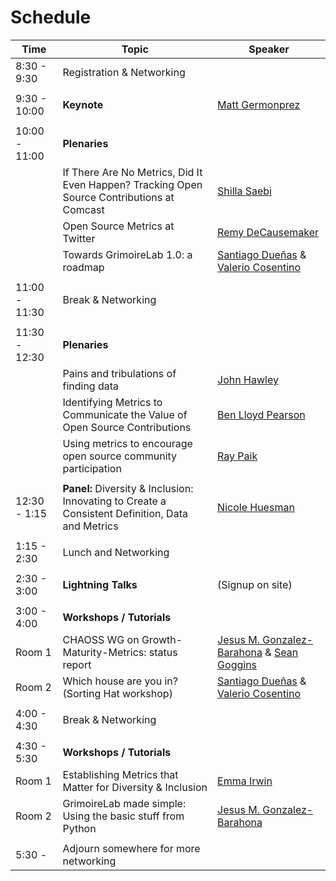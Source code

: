 # Schedule

| Time | Topic | Speaker |
|---|---|---|
| 8:30 - 9:30 | Registration & Networking | |
|   |   |   |
| 9:30 - 10:00 | **Keynote** | [Matt Germonprez](#user-content-matt-germonprez) |
|   |   |   |
| 10:00 - 11:00 | **Plenaries** | |
| | If There Are No Metrics, Did It Even Happen? Tracking Open Source Contributions at Comcast | [Shilla Saebi](#user-content-shilla-saebi) |
| | Open Source Metrics at Twitter | [Remy DeCausemaker](#user-content-remy-decausemaker) |
| | Towards GrimoireLab 1.0: a roadmap | [Santiago Dueñas](#user-content-santiago-dueñas) & [Valerio Cosentino](#user-content-valerio-cosentino) |
|   |   |   |
| 11:00 - 11:30 | Break & Networking | |
|   |   |   |
| 11:30 - 12:30 | **Plenaries** | |
| | Pains and tribulations of finding data | [John Hawley](#user-content-john-hawley) |
| | Identifying Metrics to Communicate the Value of Open Source Contributions | [Ben Lloyd Pearson](#user-content-ben-lloyd-pearson) |
| | Using metrics to encourage open source community participation | [Ray Paik](#user-content-ray-paik) |
|   |   |   |
| 12:30 - 1:15 | **Panel:** Diversity & Inclusion: Innovating to Create a Consistent Definition, Data and Metrics | [Nicole Huesman](#user-content-nicole-huesman) |
|   |   |   |
| 1:15 - 2:30 | Lunch and Networking | |
|   |   |   |
| 2:30 - 3:00 | **Lightning Talks** | (Signup on site) |
|   |   |   |
| 3:00 - 4:00 | **Workshops / Tutorials** | |
| Room 1 | CHAOSS WG on Growth-Maturity-Metrics: status report | [Jesus M. Gonzalez-Barahona](#user-content-jesus-m-gonzalez-barahona) & [Sean Goggins](#user-content-sean-goggins) |
| Room 2 | Which house are you in? (Sorting Hat workshop) | [Santiago Dueñas](#user-content-santiago-dueñas) & [Valerio Cosentino](#user-content-valerio-cosentino) |
|   |   |   |
| 4:00 - 4:30 | Break & Networking | |
|   |   |   |
| 4:30 - 5:30 | **Workshops / Tutorials** | |
| Room 1 | Establishing Metrics that Matter for Diversity & Inclusion | [Emma Irwin](#user-content-emma-irwin) |
| Room 2 | GrimoireLab made simple: Using the basic stuff from Python | [Jesus M. Gonzalez-Barahona](#user-content-jesus-m-gonzalez-barahona) |
|   |   |   |
| 5:30 - | Adjourn somewhere for more networking | |
